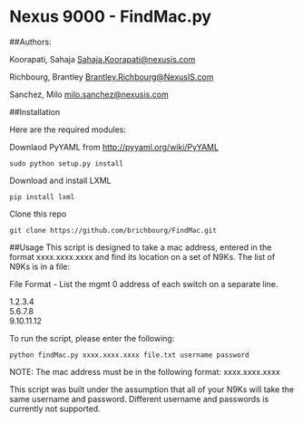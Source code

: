 # Nexus 9000 - FindMac.py

##Authors:

Koorapati, Sahaja Sahaja.Koorapati@nexusis.com

Richbourg, Brantley Brantley.Richbourg@NexusIS.com

Sanchez, Milo milo.sanchez@nexusis.com

##Installation

Here are the required modules:

Downlaod PyYAML from http://pyyaml.org/wiki/PyYAML

	sudo python setup.py install

Download and install LXML
	
	pip install lxml

Clone this repo

	git clone https://github.com/brichbourg/FindMac.git


##Usage
This script is designed to take a mac address, entered in the format xxxx.xxxx.xxxx and find its location on a set of N9Ks.  The list of N9Ks is in a file:

File Format - List the mgmt 0 address of each switch on a separate line.

1.2.3.4<br/>
5.6.7.8<br/>
9.10.11.12<br/>

To run the script, please enter the following:

	python findMac.py xxxx.xxxx.xxxx file.txt username password

NOTE: The mac address must be in the following format: xxxx.xxxx.xxxx

This script was built under the assumption that all of your N9Ks will take the same username and password.  Different username and passwords is currently not supported.